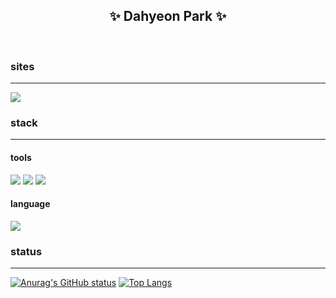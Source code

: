 ## <div align="center"> ✨ Dahyeon Park ✨ </div>

<br>

### sites
---
<img src="https://img.shields.io/badge/Notion-white?style=flat-square&logo=notion&logoColor=black">

### stack
---
#### tools
<img src="https://img.shields.io/badge/Visual_Studio_Code-white?style=flat-square&logo=VisualStudioCode&logoColor=007ACC"> <img src="https://img.shields.io/badge/Eclipse_IDE-white?style=flat-square&logo=eclipse&logoColor=2C2255"> <img src="https://img.shields.io/badge/Oracle_SQL_Developer-white?style=flat-square&logo=oracle&logoColor=F80000">
#### language
<img src="https://img.shields.io/badge/Java_Script-white?style=flat-square&logo=javascript&logoColor=#7DF1E">

### status
---
[![Anurag's GitHub status](https://github-readme-stats.vercel.app/api?username=o0oiiiiing&theme=graywhite)](https://github.com/o0oiiiiing/github-readme-stats)
[![Top Langs](https://github-readme-stats.vercel.app/api/top-langs/?username=o0oiiiiing&theme=graywhite&layout=compact)](https://github.com/o0oiiiiing/github-readme-stats)
